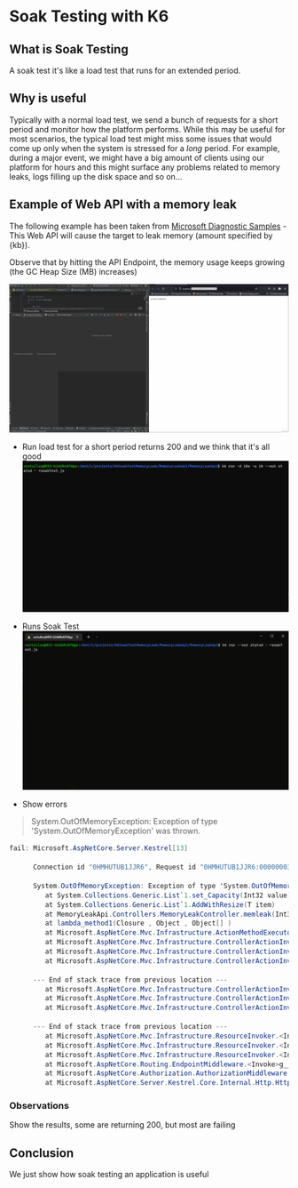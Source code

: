 # Soak Testing with K6

## What is Soak Testing
A soak test it's like a load test that runs for an extended period.

## Why is useful
Typically with a normal load test, we send a bunch of requests for a short period and monitor how the platform performs. While this may be useful for most scenarios, the typical load test might miss some issues that would come up only when the system is stressed for a _long_ period. For example, during a major event, we might have a big amount of clients using our platform for hours and this might surface any problems related to memory leaks, logs filling up the disk space and so on...

## Example of Web API with a memory leak
The following example has been taken from [Microsoft Diagnostic Samples](https://github.com/dotnet/samples/tree/main/core/diagnostics/DiagnosticScenarios) - This Web API will cause the target to leak memory (amount specified by {kb}).

Observe that by hitting the API Endpoint, the memory usage keeps growing (the GC Heap Size (MB) increases)

![GCHeapSize](/Resources/GCHeapSize.gif?raw=true)

- Run load test for a short period returns 200 and we think that it's all good
![LoadTest](/Resources/LoadTestGif.gif?raw=true)

- Runs Soak Test
![GCHeapSize](/Resources/SoakTestVideo.gif?raw=true)
- Show errors

> System.OutOfMemoryException: Exception of type 'System.OutOfMemoryException' was thrown.


```C#
fail: Microsoft.AspNetCore.Server.Kestrel[13]

      Connection id "0HMHUTUB1JJR6", Request id "0HMHUTUB1JJR6:00000003": An unhandled exception was thrown by the application.

      System.OutOfMemoryException: Exception of type 'System.OutOfMemoryException' was thrown.
         at System.Collections.Generic.List`1.set_Capacity(Int32 value)
         at System.Collections.Generic.List`1.AddWithResize(T item)
         at MemoryLeakApi.Controllers.MemoryLeakController.memleak(Int32 kb) in /src/Controllers/MemoryLeakController.cs:line 18
         at lambda_method1(Closure , Object , Object[] )
         at Microsoft.AspNetCore.Mvc.Infrastructure.ActionMethodExecutor.SyncObjectResultExecutor.Execute(IActionResultTypeMapper mapper, ObjectMethodExecutor executor, Object controller, Object[] arguments)
         at Microsoft.AspNetCore.Mvc.Infrastructure.ControllerActionInvoker.InvokeActionMethodAsync()
         at Microsoft.AspNetCore.Mvc.Infrastructure.ControllerActionInvoker.Next(State& next, Scope& scope, Object& state, Boolean& isCompleted)
         at Microsoft.AspNetCore.Mvc.Infrastructure.ControllerActionInvoker.InvokeNextActionFilterAsync()
      
      --- End of stack trace from previous location ---
         at Microsoft.AspNetCore.Mvc.Infrastructure.ControllerActionInvoker.Rethrow(ActionExecutedContextSealed context)
         at Microsoft.AspNetCore.Mvc.Infrastructure.ControllerActionInvoker.Next(State& next, Scope& scope, Object& state, Boolean& isCompleted)
         at Microsoft.AspNetCore.Mvc.Infrastructure.ControllerActionInvoker.InvokeInnerFilterAsync()
      
      --- End of stack trace from previous location ---
         at Microsoft.AspNetCore.Mvc.Infrastructure.ResourceInvoker.<InvokeFilterPipelineAsync>g__Awaited|20_0(ResourceInvoker invoker, Task lastTask, State next, Scope scope, Object state, Boolean isCompleted)
         at Microsoft.AspNetCore.Mvc.Infrastructure.ResourceInvoker.<InvokeAsync>g__Awaited|17_0(ResourceInvoker invoker, Task task, IDisposable scope)
         at Microsoft.AspNetCore.Mvc.Infrastructure.ResourceInvoker.<InvokeAsync>g__Awaited|17_0(ResourceInvoker invoker, Task task, IDisposable scope)
         at Microsoft.AspNetCore.Routing.EndpointMiddleware.<Invoke>g__AwaitRequestTask|6_0(Endpoint endpoint, Task requestTask, ILogger logger)
         at Microsoft.AspNetCore.Authorization.AuthorizationMiddleware.Invoke(HttpContext context)
         at Microsoft.AspNetCore.Server.Kestrel.Core.Internal.Http.HttpProtocol.ProcessRequests[TContext](IHttpApplication`1 application)
```

### Observations
Show the results, some are returning 200, but most are failing

## Conclusion
We just show how soak testing an application is useful
